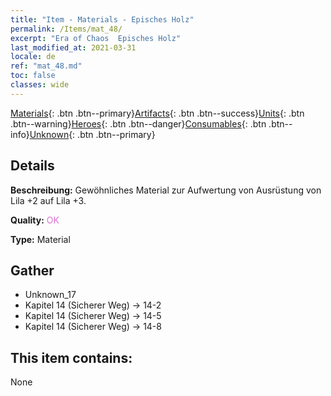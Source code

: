 ```yaml
---
title: "Item - Materials - Episches Holz"
permalink: /Items/mat_48/
excerpt: "Era of Chaos  Episches Holz"
last_modified_at: 2021-03-31
locale: de
ref: "mat_48.md"
toc: false
classes: wide
---
```

 [Materials](/de/Items/){: .btn .btn--primary}[Artifacts](/de/Items/Artifacts/){: .btn .btn--success}[Units](/de/Items/Units/){: .btn .btn--warning}[Heroes](/de/Items/Heroes/){: .btn .btn--danger}[Consumables](/de/Items/Consumables/){: .btn .btn--info}[Unknown](/de/Items/Unknown/){: .btn .btn--primary}

## Details
 **Beschreibung:** Gewöhnliches Material zur Aufwertung von Ausrüstung von Lila +2 auf Lila +3.

 **Quality:** <span style="color: #DA70D6">OK</span>

 **Type:** Material

## Gather

*    Unknown_17 
*    Kapitel 14 (Sicherer Weg) -> 14-2 
*    Kapitel 14 (Sicherer Weg) -> 14-5 
*    Kapitel 14 (Sicherer Weg) -> 14-8 

## This item contains:

  None

